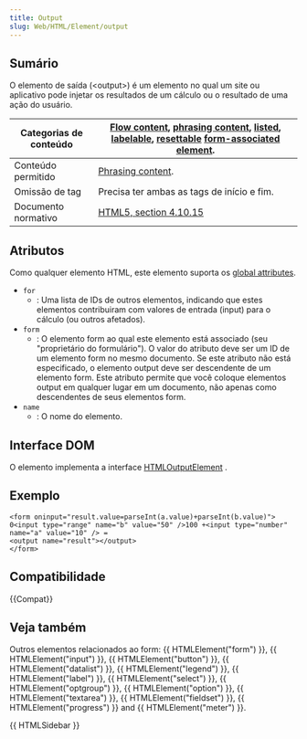 ```yaml
---
title: Output
slug: Web/HTML/Element/output
---
```


## Sumário

O elemento de saída (\<output>) é um elemento no qual um site ou aplicativo pode injetar os resultados de um cálculo ou o resultado de uma ação do usuário.

| Categorias de conteúdo | [Flow content](/pt-BR/docs/HTML/Content_categories#flow_content), [phrasing content](/pt-BR/docs/HTML/Content_categories#phrasing_content), [listed](/pt-BR/docs/HTML/Content_categories#form_listed), [labelable](/pt-BR/docs/HTML/Content_categories#form_labelable), [resettable](/pt-BR/docs/HTML/Content_categories#form_resettable) [form-associated element](/pt-BR/docs/HTML/Content_categories#form-associated_content). |
| ---------------------- | --------------------------------------------------------------------------------------------------------------------------------------------------------------------------------------------------------------------------------------------------------------------------------------------------------------------------------------------------------------------------------------------------- |
| Conteúdo permitido     | [Phrasing content](/pt-BR/docs/HTML/Content_categories#phrasing_content).                                                                                                                                                                                                                                                                                                                                |
| Omissão de tag         | Precisa ter ambas as tags de início e fim.                                                                                                                                                                                                                                                                                                                                                          |
| Documento normativo    | [HTML5, section 4.10.15](https://www.w3.org/TR/html5/the-button-element.html#the-output-element)                                                                                                                                                                                                                                                                                                    |

## Atributos

Como qualquer elemento HTML, este elemento suporta os [global attributes](/pt-BR/docs/HTML/Global_attributes).

- `for`
  - : Uma lista de IDs de outros elementos, indicando que estes elementos contribuiram com valores de entrada (input) para o cálculo (ou outros afetados).
- `form`
  - : O elemento form ao qual este elemento está associado (seu "proprietário do formulário"). O valor do atributo deve ser um ID de um elemento form no mesmo documento. Se este atributo não está especificado, o elemento output deve ser descendente de um elemento form. Este atributo permite que você coloque elementos output em qualquer lugar em um documento, não apenas como descendentes de seus elementos form.
- `name`
  - : O nome do elemento.

## Interface DOM

O elemento implementa a interface [HTMLOutputElement](/pt-BR/docs/DOM/HTMLOutputElement) .

## Exemplo

```
<form oninput="result.value=parseInt(a.value)+parseInt(b.value)">
0<input type="range" name="b" value="50" />100 +<input type="number" name="a" value="10" /> =
<output name="result"></output>
</form>
```

## Compatibilidade

{{Compat}}

## Veja também

Outros elementos relacionados ao form: {{ HTMLElement("form") }}, {{ HTMLElement("input") }}, {{ HTMLElement("button") }}, {{ HTMLElement("datalist") }}, {{ HTMLElement("legend") }}, {{ HTMLElement("label") }}, {{ HTMLElement("select") }}, {{ HTMLElement("optgroup") }}, {{ HTMLElement("option") }}, {{ HTMLElement("textarea") }}, {{ HTMLElement("fieldset") }}, {{ HTMLElement("progress") }} and {{ HTMLElement("meter") }}.

{{ HTMLSidebar }}
